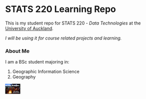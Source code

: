 # STATS 220 Learning Repo

This is my student repo for STATS 220 - *Data Technologies* at the [University of Auckland](https://www.auckland.ac.nz/).

*I will be using it for course related projects and learning.*

### About Me

I am a BSc student majoring in:

  1. Geographic Information Science 
  2. Geography

<img src="https://github.com/brisingeld/stats220/blob/fede1aadb6200017b3a92e50c814bbd3ab3f8a7e/images/gis_data_wranglers.jpg" width="48">


